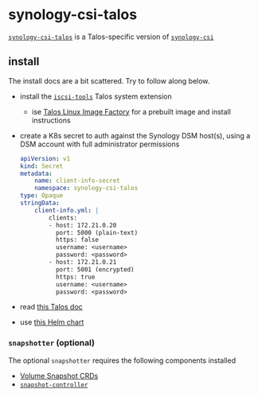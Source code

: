 # synology-csi-talos

[`synology-csi-talos`](https://github.com/zebernst/synology-csi-talos) is a Talos-specific version of [`synology-csi`](https://github.com/SynologyOpenSource/synology-csi)

## install

The install docs are a bit scattered. Try to follow along below.

- install the [`iscsi-tools`](https://github.com/siderolabs/extensions/tree/main/storage/iscsi-tools) Talos system extension
  - ise [Talos Linux Image Factory](https://factory.talos.dev/) for a prebuilt image and install instructions
- create a K8s secret to auth against the Synology DSM host(s), using a DSM account with full administrator permissions

  ```yaml
  apiVersion: v1
  kind: Secret
  metadata:
      name: client-info-secret
      namespace: synology-csi-talos
  type: Opaque
  stringData:
      client-info.yml: |
          clients:
          - host: 172.21.0.20
            port: 5000 (plain-text)
            https: false
            username: <username>
            password: <password>
          - host: 172.21.0.21
            port: 5001 (encrypted)
            https: true
            username: <username>
            password: <password>
  ```

- read [this Talos doc](https://www.talos.dev/v1.7/kubernetes-guides/configuration/synology-csi/)
- use [this Helm chart](https://github.com/zebernst/synology-csi-talos/tree/main/charts/synology-csi)

### `snapshotter` (optional)

The optional `snapshotter` requires the following components installed

- [Volume Snapshot CRDs](https://github.com/kubernetes-csi/external-snapshotter/tree/master/client/config/crd)
- [`snapshot-controller`](https://github.com/piraeusdatastore/helm-charts/tree/main/charts/snapshot-controller)
